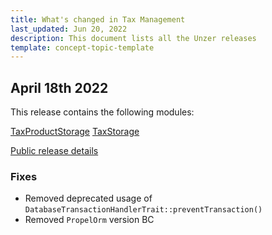 ```yaml
---
title: What's changed in Tax Management
last_updated: Jun 20, 2022
description: This document lists all the Unzer releases
template: concept-topic-template
---
```


## April 18th 2022

This release contains the following modules:

[TaxProductStorage](https://github.com/spryker/tax-product-storage/releases/tag/1.2.0)
[TaxStorage](https://github.com/spryker/tax-storage/releases/tag/1.3.0)


[Public release details](https://api.release.spryker.com/release-group/2084)

### Fixes

* Removed deprecated usage of `DatabaseTransactionHandlerTrait::preventTransaction()`
* Removed `PropelOrm` version BC
